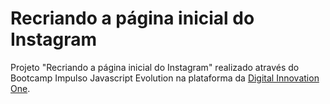 # Recriando a página inicial do Instagram

Projeto "Recriando a página inicial do Instagram" realizado através do Bootcamp Impulso Javascript Evolution na plataforma da [Digital Innovation One](https://www.dio.me/en).
